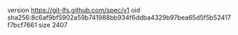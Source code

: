 version https://git-lfs.github.com/spec/v1
oid sha256:8c6af9bf5902a59b741988bb934f6ddba4329b97bea65d5f5b52417f7bcf7661
size 2407
